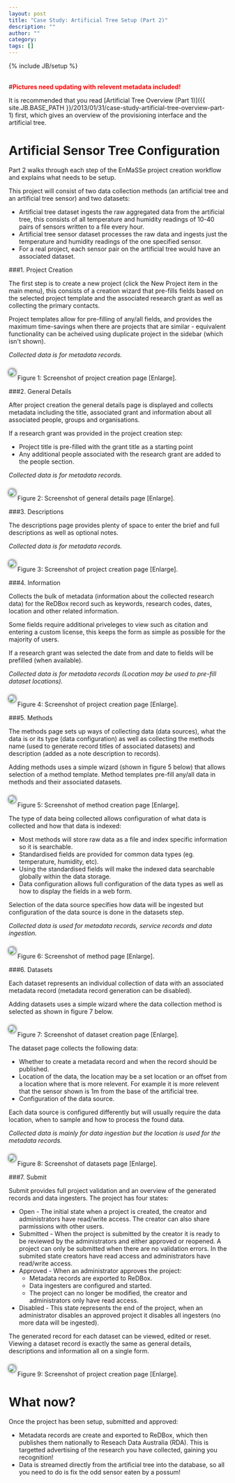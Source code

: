 ```yaml
---
layout: post
title: "Case Study: Artificial Tree Setup (Part 2)"
description: ""
author: ""
category: 
tags: []
---
```

{% include JB/setup %}

<style>
	.workflow_image a {
		color: rgb(0, 136, 204);
		font-style: italic;
	}

	.workflow_image img {
		box-shadow: 0 0 6px black;
		padding: 0px;	
		margin: 10px 0px;
		background: white;
		border-radius: 7.5px;
		border: 0px solid transparent;
	}
	
	/*.workflow_image a:hover + img  {	
		display: block;
		width: auto;
		position: absolute;
		z-index: 9999;
		top: 10px;
	}*/	
	
	#lightbox {
		display: none;
		width: auto;
		position: absolute;
		z-index: 9999;
		top: 25px;
		left: 50%;
		background: none;
	}
	
	#lightbox img {
		overflow: hidden;
		box-shadow: 0 0 6px black;
		padding: 0px;
		margin: 10px;
		border-radius: 7.5px;
		border: 0px solid transparent;
	}
	
	#lightbox a {
		padding: 2px 6px;
		border-radius: 25px;
		border: 1px solid rgba(247, 147, 30, 1);
		background: white;
		display: block;
		position: absolute;
		top: -8px;
		right: -5px;
		font-weight: bold;
		color: red;
	}
	#lightbox a:hover {
		text-decoration: none;
		color: black;
	}
	
</style>
<script type="text/javascript">
	function enlarge(img_id) {	
		var lightbox = document.getElementById("lightbox");
		if (lightbox.style.display == "none" || lightbox.last != img_id) {
			lightbox.last = img_id
			lightbox.style.display="block";	
			var lightbox_content = document.getElementById("lightbox_content");
			lightbox_content.innerHTML = document.getElementById(img_id).innerHTML;
			
			lightbox.style.marginLeft = "-" + lightbox.offsetWidth/2 +"px";	
			lightbox.style.top = document.documentElement.scrollTop + 25 +"px";			
		} else {
			lightbox.style.display="none";	
		}
		
	}
</script>

<span id="lightbox">
	<span id="lightbox_content">asdf</span>
	<a onclick="document.getElementById('lightbox').style.display='none'">X</a>
</span>

<br />
#<b style="color: red;">Pictures need updating with relevent metadata included!</b>
<br />

It is recommended that you read [Artificial Tree Overview (Part 1)]({{ site.JB.BASE_PATH }}/2013/01/31/case-study-artificial-tree-overview-part-1) first, which gives an overview of the provisioning interface and the artificial tree.

Artificial Sensor Tree Configuration
====================================

Part 2 walks through each step of the EnMaSSe project creation workflow and explains what needs to be setup.

This project will consist of two data collection methods (an artificial tree and an artificial tree sensor) and two datasets:
* Artificial tree dataset ingests the raw aggregated data from the artificial tree, this consists of all temperature and humidity readings of 10-40 pairs of sensors written to a file every hour.
* Artificial tree sensor dataset processes the raw data and ingests just the temperature and humidity readings of the one specified sensor.
* For a real project, each sensor pair on the artificial tree would have an associated dataset.

###1. Project Creation

The first step is to create a new project (click the New Project item in the main menu), this consists of a creation wizard that pre-fills fields based on the selected project template and the associated research grant as well as collecting the primary contacts.

Project templates allow for pre-filling of any/all fields, and provides the maximum time-savings when there are projects that are similar - equivalent functionality can be acheived using duplicate project in the sidebar (which isn't shown). 

<i>Collected data is for metadata records.</i>

<span class="workflow_image" id="create_page"><img src="{{ site.JB.BASE_PATH }}/images/new_project.png" /></span>
Figure 1: Screenshot of project creation page <a onclick="enlarge('create_page');">[Enlarge]</a>.


###2. General Details

After project creation the general details page is displayed and collects metadata including the title, associated grant and information about all associated people, groups and organisations.

If a research grant was provided in the project creation step:
* Project title is pre-filled with the grant title as a starting point
* Any additional people associated with the research grant are added to the people section.

<i>Collected data is for metadata records.</i>

<span class="workflow_image" id="details_page"><img src="{{ site.JB.BASE_PATH }}/images/general_details.png" /></span>
Figure 2: Screenshot of general details page <a onclick="enlarge('details_page');">[Enlarge]</a>.

###3. Descriptions

The descriptions page provides plenty of space to enter the brief and full descriptions as well as optional notes.

<i>Collected data is for metadata records.</i>

<span class="workflow_image" id="descriptions_page"><img src="{{ site.JB.BASE_PATH }}/images/description.png" /></span>
Figure 3: Screenshot of project creation page <a onclick="enlarge('descriptions_page');">[Enlarge]</a>.

###4. Information

Collects the bulk of metadata (information about the collected research data) for the ReDBox record such as keywords, research codes, dates, location and other related information.

Some fields require additional priveleges to view such as citation and entering a custom license, this keeps the form as simple as possible for the majority of users.

If a research grant was selected the date from and date to fields will be prefilled (when available).

<i>Collected data is for metadata records (Location may be used to pre-fill dataset locations).</i>

<span class="workflow_image" id="metadata_page"><img src="{{ site.JB.BASE_PATH }}/images/information.png" /></span>
Figure 4: Screenshot of project creation page <a onclick="enlarge('metadata_page');">[Enlarge]</a>.


###5. Methods

The methods page sets up ways of collecting data (data sources), what the data is or its type (data configuration) as well as collecting the methods name (used to generate record titles of associated datasets) and description (added as a note description to records).

Adding methods uses a simple wizard (shown in figure 5 below) that allows selection of a method template.  Method templates pre-fill any/all data in methods and their associated datasets.

<span class="workflow_image" id="create_method"><img src="{{ site.JB.BASE_PATH }}/images/create_method.png" /></span>
Figure 5: Screenshot of method creation page <a onclick="enlarge('create_method');">[Enlarge]</a>.

The type of data being collected allows configuration of what data is collected and how that data is indexed:
* Most methods will store raw data as a file and index specific information so it is searchable.
* Standardised fields are provided for common data types (eg. temperature, humidity, etc).  
* Using the standardised fields will make the indexed data searchable globally within the data storage.
* Data configuration allows full configuration of the data types as well as how to display the fields in a web form.

Selection of the data source specifies how data will be ingested but configuration of the data source is done in the datasets step.

<i>Collected data is used for metadata records, service records and data ingestion.</i>

<span class="workflow_image" id="methods_page"><img src="{{ site.JB.BASE_PATH }}/images/methods.jpg" /></span>
Figure 6: Screenshot of method page <a onclick="enlarge('methods_page');">[Enlarge]</a>.

###6. Datasets

Each dataset represents an individual collection of data with an associated metadata record (metadata record generation can be disabled).

Adding datasets uses a simple wizard where the data collection method is selected as shown in figure 7 below.

<span class="workflow_image" id="create_dataset"><img src="{{ site.JB.BASE_PATH }}/images/create_dataset.png" /></span>
Figure 7: Screenshot of dataset creation page <a onclick="enlarge('create_dataset');">[Enlarge]</a>.

The dataset page collects the following data:
* Whether to create a metadata record and when the record should be published.
* Location of the data, the location may be a set location or an offset from a location where that is more relevent.  For example it is more relevent that the sensor shown is 1m from the base of the artificial tree.
* Configuration of the data source.

Each data source is configured differently but will usually require the data location, when to sample and how to process the found data.

<i>Collected data is mainly for data ingestion but the location is used for the metadata records.</i>

<span class="workflow_image" id="datasets_page"><img src="{{ site.JB.BASE_PATH }}/images/dataset.png" /></span>
Figure 8: Screenshot of datasets page <a onclick="enlarge('datasets_page');">[Enlarge]</a>.

###7. Submit

Submit provides full project validation and an overview of the generated records and data ingesters.  The project has four states:
* Open - The initial state when a project is created, the creator and administrators have read/write access.  The creator can also share parmissions with other users.
* Submitted - When the project is submitted by the creator it is ready to be reviewed by the administrators and either approved or reopened.  A project can only be submitted when there are no validation errors.  In the submited state creators have read access and administrators have read/write access.
* Approved - When an administrator approves the project:
	* Metadata records are exported to ReDBox.
	* Data ingesters are configured and started.
	* The project can no longer be modified, the creator and administrators only have read access.
* Disabled - This state represents the end of the project, when an administrator disables an approved project it disables all ingesters (no more data will be ingested).

The generated record for each dataset can be viewed, edited or reset.  Viewing a dataset record is exactly the same as general details, descriptions and information all on a single form. 

<span class="workflow_image" id="submit_page"><img src="{{ site.JB.BASE_PATH }}/images/submit.png" /></span>
Figure 9: Screenshot of project creation page <a onclick="enlarge('submit_page');">[Enlarge]</a>.

What now?
=========
Once the project has been setup, submitted and approved:
* Metadata records are create and exported to ReDBox, which then publishes them nationally to Reseach Data Australia (RDA). This is targetted advertising of the research you have collected, gaining you recognition!
* Data is streamed directly from the artificial tree into the database, so all you need to do is fix the odd sensor eaten by a possum!


